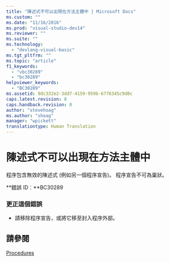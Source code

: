 ```yaml
---
title: "陳述式不可以出現在方法主體中 | Microsoft Docs"
ms.custom: ""
ms.date: "11/16/2016"
ms.prod: "visual-studio-dev14"
ms.reviewer: ""
ms.suite: ""
ms.technology: 
  - "devlang-visual-basic"
ms.tgt_pltfrm: ""
ms.topic: "article"
f1_keywords: 
  - "vbc30289"
  - "bc30289"
helpviewer_keywords: 
  - "BC30289"
ms.assetid: 9dc332e2-3dd7-4159-959b-6776345c9d0c
caps.latest.revision: 8
caps.handback.revision: 8
author: "stevehoag"
ms.author: "shoag"
manager: "wpickett"
translationtype: Human Translation
---
```

# 陳述式不可以出現在方法主體中
程序包含無效的陳述式 \(例如另一個程序宣告\)。 程序宣告不可為巢狀。  
  
 **錯誤 ID︰**BC30289  
  
### 更正這個錯誤  
  
-   請移除程序宣告，或將它移至封入程序外部。  
  
## 請參閱  
 [Procedures](../../visual-basic/programming-guide/language-features/procedures/index.md)